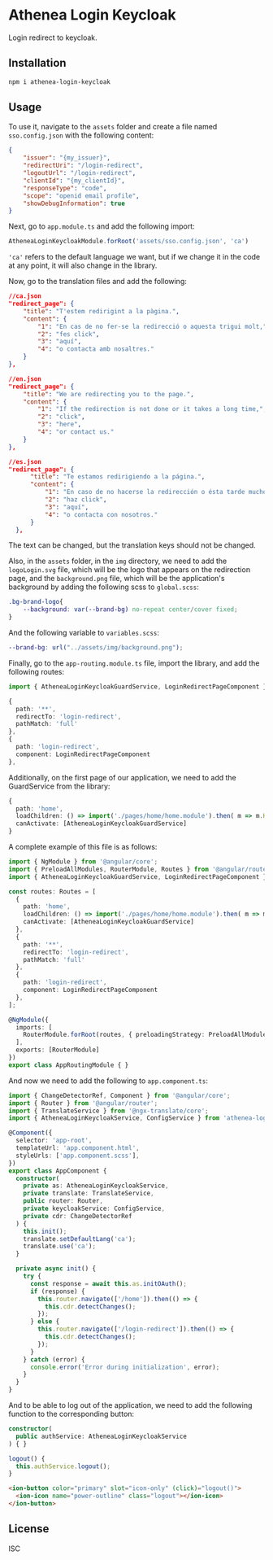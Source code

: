 # Athenea Login Keycloak

Login redirect to keycloak.

## Installation

```bash
npm i athenea-login-keycloak
```

## Usage

To use it, navigate to the `assets` folder and create a file named `sso.config.json` with the following content:

```json
{
    "issuer": "{my_issuer}",
    "redirectUri": "/login-redirect",
    "logoutUrl": "/login-redirect",
    "clientId": "{my_clientId}",
    "responseType": "code",
    "scope": "openid email profile",
    "showDebugInformation": true
}
```

Next, go to `app.module.ts` and add the following import:

```typescript
AtheneaLoginKeycloakModule.forRoot('assets/sso.config.json', 'ca')
```

`'ca'` refers to the default language we want, but if we change it in the code at any point, it will also change in the library.

Now, go to the translation files and add the following:

```json
//ca.json
"redirect_page": {
    "title": "T'estem redirigint a la pàgina.",
    "content": {
        "1": "En cas de no fer-se la redirecció o aquesta trigui molt,",
        "2": "fes click",
        "3": "aquí",
        "4": "o contacta amb nosaltres."
    }
},
````
```json
//en.json
"redirect_page": {
    "title": "We are redirecting you to the page.",
    "content": {
        "1": "If the redirection is not done or it takes a long time,",
        "2": "click",
        "3": "here",
        "4": "or contact us."
    }
},
```
```json
//es.json
"redirect_page": {
      "title": "Te estamos redirigiendo a la página.",
      "content": {
          "1": "En caso de no hacerse la redirección o ésta tarde mucho,",
          "2": "haz click",
          "3": "aquí",
          "4": "o contacta con nosotros."
      }
  },
```

The text can be changed, but the translation keys should not be changed.

Also, in the `assets` folder, in the `img` directory, we need to add the `logoLogin.svg` file, which will be the logo that appears on the redirection page, and the `background.png` file, which will be the application's background by adding the following scss to `global.scss`:

```scss
.bg-brand-logo{
    --background: var(--brand-bg) no-repeat center/cover fixed;
}
```

And the following variable to `variables.scss`:

```scss
--brand-bg: url("../assets/img/background.png");
```

Finally, go to the `app-routing.module.ts` file, import the library, and add the following routes:

```typescript
import { AtheneaLoginKeycloakGuardService, LoginRedirectPageComponent } from 'athenea-login-keycloak';

{
  path: '**',
  redirectTo: 'login-redirect',
  pathMatch: 'full'
},
{
  path: 'login-redirect',
  component: LoginRedirectPageComponent
},
```

Additionally, on the first page of our application, we need to add the GuardService from the library:

```typescript
{
  path: 'home',
  loadChildren: () => import('./pages/home/home.module').then( m => m.HomePageModule),
  canActivate: [AtheneaLoginKeycloakGuardService]
}

```

A complete example of this file is as follows:

```typescript
import { NgModule } from '@angular/core';
import { PreloadAllModules, RouterModule, Routes } from '@angular/router';
import { AtheneaLoginKeycloakGuardService, LoginRedirectPageComponent } from 'athenea-login-keycloak';

const routes: Routes = [
  {
    path: 'home',
    loadChildren: () => import('./pages/home/home.module').then( m => m.HomePageModule),
    canActivate: [AtheneaLoginKeycloakGuardService]
  },
  {
    path: '**',
    redirectTo: 'login-redirect',
    pathMatch: 'full'
  },
  {
    path: 'login-redirect',
    component: LoginRedirectPageComponent
  },
];

@NgModule({
  imports: [
    RouterModule.forRoot(routes, { preloadingStrategy: PreloadAllModules })
  ],
  exports: [RouterModule]
})
export class AppRoutingModule { }
```

And now we need to add the following to `app.component.ts`:

```typescript
import { ChangeDetectorRef, Component } from '@angular/core';
import { Router } from '@angular/router';
import { TranslateService } from '@ngx-translate/core';
import { AtheneaLoginKeycloakService, ConfigService } from 'athenea-login-keycloak';

@Component({
  selector: 'app-root',
  templateUrl: 'app.component.html',
  styleUrls: ['app.component.scss'],
})
export class AppComponent {
  constructor(
    private as: AtheneaLoginKeycloakService,
    private translate: TranslateService,
    public router: Router,
    private keycloakService: ConfigService,
    private cdr: ChangeDetectorRef
  ) {
    this.init();
    translate.setDefaultLang('ca');
    translate.use('ca');
  }

  private async init() {
    try {
      const response = await this.as.initOAuth();
      if (response) {
        this.router.navigate(['/home']).then(() => {
          this.cdr.detectChanges();
        });
      } else {
        this.router.navigate(['/login-redirect']).then(() => {
          this.cdr.detectChanges();
        });
      }
    } catch (error) {
      console.error('Error during initialization', error);
    }
  }
}
```

And to be able to log out of the application, we need to add the following function to the corresponding button:

```typescript
constructor(
  public authService: AtheneaLoginKeycloakService
) { }

logout() {
  this.authService.logout();
}
```

```html
<ion-button color="primary" slot="icon-only" (click)="logout()">
  <ion-icon name="power-outline" class="logout"></ion-icon>
</ion-button>
```

## License

ISC
